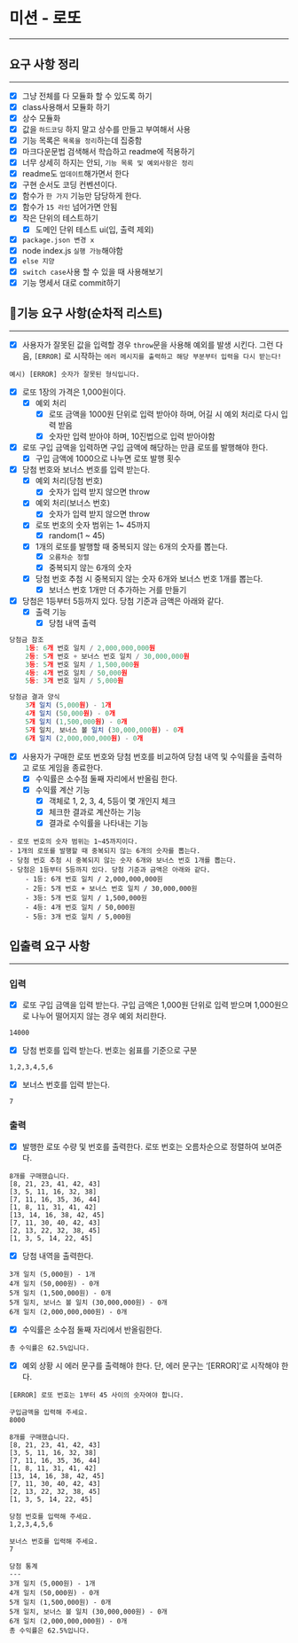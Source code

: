 # 미션 - 로또

---

## 요구 사항 정리

---

- [x] 그냥 전체를 다 모듈화 할 수 있도록 하기
- [x] class사용해서 모듈화 하기
- [x] 상수 모듈화
- [x] 값을 `하드코딩` 하지 말고 상수를 만들고 부여해서 사용
- [x] 기능 목록은 `목록을 정리`하는데 집중함
- [x] 마크다운문법 검색해서 학습하고 readme에 적용하기
- [x] 너무 상세히 하지는 안되, `기능 목록 및 예외사항은 정리`
- [x] readme도 `업데이트`해가면서 한다
- [x] 구현 순서도 코딩 컨벤션이다.
- [x] 함수가 `한 가지` 기능만 담당하게 한다.
- [x] 함수가 `15 라인` 넘어가면 안됨
- [x] 작은 단위의 테스트하기
  - [x] 도메인 단위 테스트 ui(입, 출력 제외)
- [x] `package.json 변경 x`
- [x] node index.js `실행 가능`해야함
- [x] `else 지양`
- [x] `switch case`사용 할 수 있을 때 사용해보기
- [x] 기능 명세서 대로 commit하기

## 🚀기능 요구 사항(순차적 리스트)

---

- [x] 사용자가 잘못된 값을 입력할 경우 `throw`문을 사용해 예외를 발생 시킨다. 그런 다음, `[ERROR]` 로 시작하는 `에러 메시지를 출력하고 해당 부분부터 입력을 다시 받는다!`

`예시) [ERROR] 숫자가 잘못된 형식입니다.`

- [x] 로또 1장의 가격은 1,000원이다.
  - [x] 예외 처리
    - [x] 로또 금액을 1000원 단위로 입력 받아야 하며, 어길 시 예외 처리로 다시 입력 받음
    - [x] 숫자만 입력 받아야 하며, 10진법으로 입력 받아야함
- [x] 로또 구입 금액을 입력하면 구입 금액에 해당하는 만큼 로또를 발행해야 한다.
  - [x] 구입 금액에 1000으로 나누면 로또 발행 횟수
- [x] 당첨 번호와 보너스 번호를 입력 받는다.
  - [x] 예외 처리(당첨 번호)
    - [x] 숫자가 입력 받지 않으면 throw
  - [x] 예외 처리(보너스 번호)
    - [x] 숫자가 입력 받지 않으면 throw
  - [x] 로또 번호의 숫자 범위는 1~ 45까지
    - [x] random(1 ~ 45)
  - [x] 1개의 로또를 발행할 때 중복되지 않는 6개의 숫자를 뽑는다.
    - [x] `오름차순 정렬`
    - [x] 중복되지 않는 6개의 숫자
  - [x] 당첨 번호 추첨 시 중복되지 않는 숫자 6개와 보너스 번호 1개를 뽑는다.
    - [x] 보너스 번호 1개만 더 추가하는 거를 만들기
- [x] 당첨은 1등부터 5등까지 있다. 당첨 기준과 금액은 아래와 같다.
  - [x] 출력 기능
    - [x] 당첨 내역 출력

```jsx
당첨금 참조
	1등: 6개 번호 일치 / 2,000,000,000원
	2등: 5개 번호 + 보너스 번호 일치 / 30,000,000원
	3등: 5개 번호 일치 / 1,500,000원
	4등: 4개 번호 일치 / 50,000원
	5등: 3개 번호 일치 / 5,000원

당첨금 결과 양식
	3개 일치 (5,000원) - 1개
	4개 일치 (50,000원) - 0개
	5개 일치 (1,500,000원) - 0개
	5개 일치, 보너스 볼 일치 (30,000,000원) - 0개
	6개 일치 (2,000,000,000원) - 0개

```

- [x] 사용자가 구매한 로또 번호와 당첨 번호를 비교하여 당첨 내역 및 수익률을 출력하고 로또 게임을 종료한다.
  - [x] 수익률은 소수점 둘째 자리에서 반올림 한다.
  - [x] 수익률 계산 기능
    - [x] 객체로 1, 2, 3, 4, 5등이 몇 개인지 체크
    - [x] 체크한 결과로 계산하는 기능
    - [x] 결과로 수익률을 나타내는 기능

```
- 로또 번호의 숫자 범위는 1~45까지이다.
- 1개의 로또를 발행할 때 중복되지 않는 6개의 숫자를 뽑는다.
- 당첨 번호 추첨 시 중복되지 않는 숫자 6개와 보너스 번호 1개를 뽑는다.
- 당첨은 1등부터 5등까지 있다. 당첨 기준과 금액은 아래와 같다.
    - 1등: 6개 번호 일치 / 2,000,000,000원
    - 2등: 5개 번호 + 보너스 번호 일치 / 30,000,000원
    - 3등: 5개 번호 일치 / 1,500,000원
    - 4등: 4개 번호 일치 / 50,000원
    - 5등: 3개 번호 일치 / 5,000원

```

## 입출력 요구 사항

---

### 입력

- [x] 로또 구입 금액을 입력 받는다. 구입 금액은 1,000원 단위로 입력 받으며 1,000원으로 나누어 떨어지지 않는 경우 예외 처리한다.

`14000`

- [x] 당첨 번호를 입력 받는다. 번호는 쉼표를 기준으로 구분

`1,2,3,4,5,6`

- [x] 보너스 번호를 입력 받는다.

`7`

### 출력

- [x] 발행한 로또 수량 및 번호를 출력한다. 로또 번호는 오름차순으로 정렬하여 보여준다.

```
8개를 구매했습니다.
[8, 21, 23, 41, 42, 43]
[3, 5, 11, 16, 32, 38]
[7, 11, 16, 35, 36, 44]
[1, 8, 11, 31, 41, 42]
[13, 14, 16, 38, 42, 45]
[7, 11, 30, 40, 42, 43]
[2, 13, 22, 32, 38, 45]
[1, 3, 5, 14, 22, 45]
```

- [x] 당첨 내역을 출력한다.

```
3개 일치 (5,000원) - 1개
4개 일치 (50,000원) - 0개
5개 일치 (1,500,000원) - 0개
5개 일치, 보너스 볼 일치 (30,000,000원) - 0개
6개 일치 (2,000,000,000원) - 0개
```

- [x] 수익률은 소수점 둘째 자리에서 반올림한다.

`총 수익률은 62.5%입니다.`

- [x] 예외 상황 시 에러 문구를 출력해야 한다. 단, 에러 문구는 ‘[ERROR]’로 시작해야 한다.

`[ERROR] 로또 번호는 1부터 45 사이의 숫자여야 합니다.`

```
구입금액을 입력해 주세요.
8000

8개를 구매했습니다.
[8, 21, 23, 41, 42, 43]
[3, 5, 11, 16, 32, 38]
[7, 11, 16, 35, 36, 44]
[1, 8, 11, 31, 41, 42]
[13, 14, 16, 38, 42, 45]
[7, 11, 30, 40, 42, 43]
[2, 13, 22, 32, 38, 45]
[1, 3, 5, 14, 22, 45]

당첨 번호를 입력해 주세요.
1,2,3,4,5,6

보너스 번호를 입력해 주세요.
7

당첨 통계
---
3개 일치 (5,000원) - 1개
4개 일치 (50,000원) - 0개
5개 일치 (1,500,000원) - 0개
5개 일치, 보너스 볼 일치 (30,000,000원) - 0개
6개 일치 (2,000,000,000원) - 0개
총 수익률은 62.5%입니다.
```
